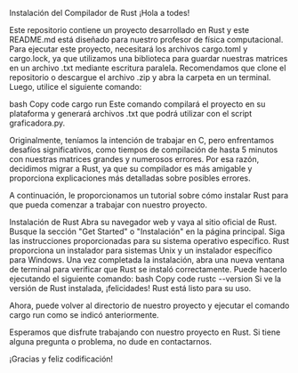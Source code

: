 Instalación del Compilador de Rust
¡Hola a todes!

Este repositorio contiene un proyecto desarrollado en Rust y este README.md está diseñado para nuestro profesor de física computacional. Para ejecutar este proyecto, necesitará los archivos cargo.toml y cargo.lock, ya que utilizamos una biblioteca para guardar nuestras matrices en un archivo .txt mediante escritura paralela. Recomendamos que clone el repositorio o descargue el archivo .zip y abra la carpeta en un terminal. Luego, utilice el siguiente comando:

bash
Copy code
cargo run
Este comando compilará el proyecto en su plataforma y generará archivos .txt que podrá utilizar con el script graficadora.py.

Originalmente, teníamos la intención de trabajar en C, pero enfrentamos desafíos significativos, como tiempos de compilación de hasta 5 minutos con nuestras matrices grandes y numerosos errores. Por esa razón, decidimos migrar a Rust, ya que su compilador es más amigable y proporciona explicaciones más detalladas sobre posibles errores.

A continuación, le proporcionamos un tutorial sobre cómo instalar Rust para que pueda comenzar a trabajar con nuestro proyecto.

Instalación de Rust
Abra su navegador web y vaya al sitio oficial de Rust.
Busque la sección "Get Started" o "Instalación" en la página principal.
Siga las instrucciones proporcionadas para su sistema operativo específico. Rust proporciona un instalador para sistemas Unix y un instalador específico para Windows.
Una vez completada la instalación, abra una nueva ventana de terminal para verificar que Rust se instaló correctamente. Puede hacerlo ejecutando el siguiente comando:
bash
Copy code
rustc --version
Si ve la versión de Rust instalada, ¡felicidades! Rust está listo para su uso.

Ahora, puede volver al directorio de nuestro proyecto y ejecutar el comando cargo run como se indicó anteriormente.

Esperamos que disfrute trabajando con nuestro proyecto en Rust. Si tiene alguna pregunta o problema, no dude en contactarnos.

¡Gracias y feliz codificación!





